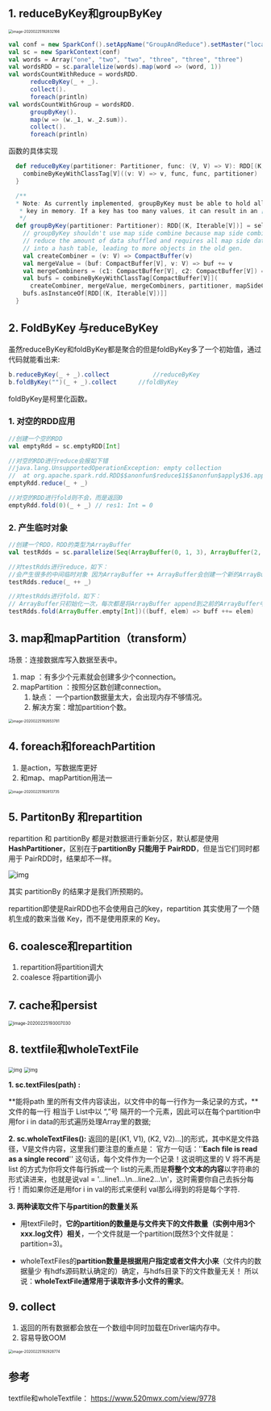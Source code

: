 
## 1. reduceByKey和groupByKey

<img src="/Users/song/Library/Application Support/typora-user-images/image-20200225192832166.png" alt="image-20200225192832166" style="zoom:50%;" />

```scala
val conf = new SparkConf().setAppName("GroupAndReduce").setMaster("local")
val sc = new SparkContext(conf)
val words = Array("one", "two", "two", "three", "three", "three")
val wordsRDD = sc.parallelize(words).map(word => (word, 1))
val wordsCountWithReduce = wordsRDD.
      reduceByKey(_ + _).
      collect().
      foreach(println)
val wordsCountWithGroup = wordsRDD.
      groupByKey().
      map(w => (w._1, w._2.sum)).
      collect().
      foreach(println)
```

函数的具体实现
```scala
  def reduceByKey(partitioner: Partitioner, func: (V, V) => V): RDD[(K, V)] = self.withScope {
    combineByKeyWithClassTag[V]((v: V) => v, func, func, partitioner)
  }
```

```scala
  /**
  * Note: As currently implemented, groupByKey must be able to hold all the key-value pairs for any
   * key in memory. If a key has too many values, it can result in an [[OutOfMemoryError]].
   */
  def groupByKey(partitioner: Partitioner): RDD[(K, Iterable[V])] = self.withScope {
    // groupByKey shouldn't use map side combine because map side combine does not
    // reduce the amount of data shuffled and requires all map side data be inserted
    // into a hash table, leading to more objects in the old gen.
    val createCombiner = (v: V) => CompactBuffer(v)
    val mergeValue = (buf: CompactBuffer[V], v: V) => buf += v
    val mergeCombiners = (c1: CompactBuffer[V], c2: CompactBuffer[V]) => c1 ++= c2
    val bufs = combineByKeyWithClassTag[CompactBuffer[V]](
      createCombiner, mergeValue, mergeCombiners, partitioner, mapSideCombine = false)
    bufs.asInstanceOf[RDD[(K, Iterable[V])]]
  }
```



## 2. FoldByKey 与reduceByKey

虽然reduceByKey和foldByKey都是聚合的但是foldByKey多了一个初始值，通过代码就能看出来:

```java
b.reduceByKey(_ + _).collect			//reduceByKey
b.foldByKey("")(_ + _).collect		//foldByKey 
```

foldByKey是柯里化函数。

### 1. 对空的RDD应用

```scala
//创建一个空的RDD
val emptyRdd = sc.emptyRDD[Int]

//对空的RDD进行reduce会报如下错
//java.lang.UnsupportedOperationException: empty collection
//  at org.apache.spark.rdd.RDD$$anonfun$reduce$1$$anonfun$apply$36.apply(RDD.scala:1027)
emptyRdd.reduce(_ + _)

//对空的RDD进行fold则不会，而是返回0
emptyRdd.fold(0)(_ + _) // res1: Int = 0
```



### 2. 产生临时对象

```scala
//创建一个RDD，RDD的类型为ArrayBuffer
val testRdds = sc.parallelize(Seq(ArrayBuffer(0, 1, 3), ArrayBuffer(2, 4, 5)))

//对testRdds进行reduce，如下：
//会产生很多的中间临时对象 因为ArrayBuffer ++ ArrayBuffer会创建一个新的ArrayBuffer对象
testRdds.reduce(_ ++ _)

//对testRdds进行fold，如下：
// ArrayBuffer只初始化一次，每次都是将ArrayBuffer append到之前的ArrayBuffer中，不会产生中间临时对象
testRdds.fold(ArrayBuffer.empty[Int])((buff, elem) => buff ++= elem)
```



## 3. map和mapPartition（transform）

场景：连接数据库写入数据至表中。

1. map ：有多少个元素就会创建多少个connection。
2. mapPartition ：按照分区数创建connection。
   1. 缺点： 一个partion数据量太大，会出现内存不够情况。
   2. 解决方案：增加partition个数。

<img src="/Users/song/Library/Application Support/typora-user-images/image-20200225192653781.png" alt="image-20200225192653781" style="zoom:50%;" />



## 4. foreach和foreachPartition

1. 是action，写数据库更好
2. 和map、mapPartition用法一

<img src="/Users/song/Library/Application Support/typora-user-images/image-20200225192813735.png" alt="image-20200225192813735" style="zoom:50%;" />



## 5. PartitonBy 和repartition

repartition 和 partitionBy 都是对数据进行重新分区，默认都是使用 **HashPartitioner**，区别在于**partitionBy 只能用于 PairRDD**，但是当它们同时都用于 PairRDD时，结果却不一样。

![img](https://tva1.sinaimg.cn/large/00831rSTgy1gcowhxlku8j30pz05y3z2.jpg)

其实 partitionBy 的结果才是我们所预期的。

repartition即使是RairRDD也不会使用自己的key，repartition 其实使用了一个随机生成的数来当做 Key，而不是使用原来的 Key。





##  6. coalesce和repartition

1. repartition将partition调大
2. coalesce 将partition调小



##  7. cache和persist

<img src="/Users/song/Library/Application Support/typora-user-images/image-20200225193007030.png" alt="image-20200225193007030" style="zoom: 60%;" />



## 8. textfile和wholeTextFile

<img src="https://tva1.sinaimg.cn/large/00831rSTgy1gcoyvjdczjj30vc0g1gpl.jpg" alt="img" style="zoom:67%;" />

<img src="https://tva1.sinaimg.cn/large/00831rSTgy1gcoyvvy7nsj30t40ho0wj.jpg" alt="img" style="zoom:67%;" />

**1. sc.textFiles(path) :**

**能将path 里的所有文件内容读出，以文件中的每一行作为一条记录的方式，**文件的每一行 相当于 List中以 “,”号 隔开的一个元素，因此可以在每个partition中用for i in data的形式遍历处理Array里的数据;

**2. sc.wholeTextFiles():**
返回的是[(K1, V1), (K2, V2)...]的形式，其中K是文件路径，V是文件内容，这里我们要注意的重点是：
官方一句话：''**Each file is read as a single record**'' 这句话，每个文件作为一个记录！这说明这里的 V 将不再是 list 的方式为你将文件每行拆成一个 list的元素,而是**将整个文本的内容**以字符串的形式读进来，也就是说val = '...line1...\n...line2...\n'，这时需要你自己去拆分每行！而如果你还是用for i in val的形式来便利 val那么i得到的将是每个字符.

**3. 两种读取文件下与partition的数量关系**

- 用textFile时，**它的partition的数量是与文件夹下的文件数量（实例中用3个xxx.log文件）相关**，一个文件就是一个partition(既然3个文件就是：partition=3)。

- wholeTextFiles的**partition数量是根据用户指定或者文件大小来**（文件内的数据量少 有hdfs源码默认确定的）确定，与hdfs目录下的文件数量无关！ 所以说：**wholeTextFile通常用于读取许多小文件的需求**。




## 9. collect

1. 返回的所有数据都会放在一个数组中同时加载在Driver端内存中。
2. 容易导致OOM

<img src="/Users/song/Library/Application Support/typora-user-images/image-20200225192928774.png" alt="image-20200225192928774" style="zoom:50%;" />



## 参考

textfile和wholeTextfile： https://www.520mwx.com/view/9778

